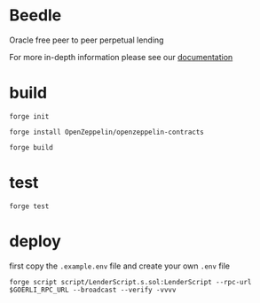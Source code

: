 # Beedle
Oracle free peer to peer perpetual lending

For more in-depth information please see our [documentation]()

# build
`forge init`

`forge install OpenZeppelin/openzeppelin-contracts`

`forge build`

# test
`forge test`

# deploy
first copy the `.example.env` file and create your own `.env` file

`forge script script/LenderScript.s.sol:LenderScript --rpc-url $GOERLI_RPC_URL --broadcast --verify -vvvv`
